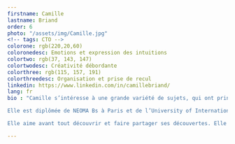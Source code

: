```yaml
---
firstname: Camille
lastname: Briand
order: 6
photo: "/assets/img/Camille.jpg"
<!-- tags: CTO -->
colorone: rgb(220,20,60)
coloronedesc: Emotions et expression des intuitions
colortwo: rgb(37, 143, 147)
colortwodesc: Créativité débordante
colorthree: rgb(115, 157, 191)
colorthreedesc: Organisation et prise de recul
linkedin: https://www.linkedin.com/in/camillebriand/
lang: fr
bio : "Camille s’intéresse à une grande variété de sujets, qui ont principalement trait à la créativité et à l'innovation - dans les sciences et dans les arts - et aux relations internationales. Elle parle couramment anglais, français et mandarin, et a travaillé en France et en Chine. <br><br>

Elle est diplômée de NEOMA Bs à Paris et de l’University of International Business & Economics à Pékin. Elle a pu développer sa polyvalence dans les secteurs du luxe, de l’innovation et des ONGs. Son appétence pour les sciences et les arts l’a amenée récemment à travailler pour VALEO, en tant qu’analyste marketing stratégique dans l’innovation automobile, et à intégrer le cours Florent. <br><br>

Elle aime avant tout découvrir et faire partager ses découvertes. Elle s’intéresse également de près aux neurosciences, à l’astrophysique, à l’intelligence économique et aux enjeux multiculturelles… Elle utilise les connaissances acquises dans ces domaines et celles acquises au cours de ses précédentes expériences pour enrichir les échanges avec différents interlocuteurs lors des formations SEVEN."

---
```

